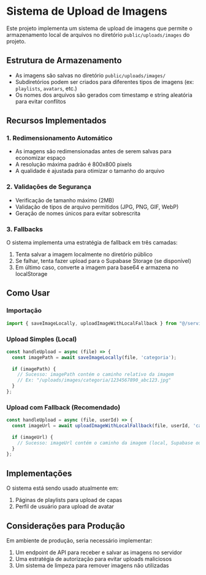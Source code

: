 # Sistema de Upload de Imagens

Este projeto implementa um sistema de upload de imagens que permite o armazenamento local de arquivos no diretório `public/uploads/images` do projeto.

## Estrutura de Armazenamento

- As imagens são salvas no diretório `public/uploads/images/`
- Subdiretórios podem ser criados para diferentes tipos de imagens (ex: `playlists`, `avatars`, etc.)
- Os nomes dos arquivos são gerados com timestamp e string aleatória para evitar conflitos

## Recursos Implementados

### 1. Redimensionamento Automático

- As imagens são redimensionadas antes de serem salvas para economizar espaço
- A resolução máxima padrão é 800x800 pixels
- A qualidade é ajustada para otimizar o tamanho do arquivo

### 2. Validações de Segurança

- Verificação de tamanho máximo (2MB)
- Validação de tipos de arquivo permitidos (JPG, PNG, GIF, WebP)
- Geração de nomes únicos para evitar sobrescrita

### 3. Fallbacks

O sistema implementa uma estratégia de fallback em três camadas:

1. Tenta salvar a imagem localmente no diretório público
2. Se falhar, tenta fazer upload para o Supabase Storage (se disponível)
3. Em último caso, converte a imagem para base64 e armazena no localStorage

## Como Usar

### Importação

```javascript
import { saveImageLocally, uploadImageWithLocalFallback } from "@/services/storageService";
```

### Upload Simples (Local)

```javascript
const handleUpload = async (file) => {
  const imagePath = await saveImageLocally(file, 'categoria');
  
  if (imagePath) {
    // Sucesso: imagePath contém o caminho relativo da imagem
    // Ex: "/uploads/images/categoria/1234567890_abc123.jpg"
  }
};
```

### Upload com Fallback (Recomendado)

```javascript
const handleUpload = async (file, userId) => {
  const imageUrl = await uploadImageWithLocalFallback(file, userId, 'categoria');
  
  if (imageUrl) {
    // Sucesso: imageUrl contém o caminho da imagem (local, Supabase ou base64)
  }
};
```

## Implementações

O sistema está sendo usado atualmente em:

1. Páginas de playlists para upload de capas
2. Perfil de usuário para upload de avatar

## Considerações para Produção

Em ambiente de produção, seria necessário implementar:

1. Um endpoint de API para receber e salvar as imagens no servidor
2. Uma estratégia de autorização para evitar uploads maliciosos
3. Um sistema de limpeza para remover imagens não utilizadas
